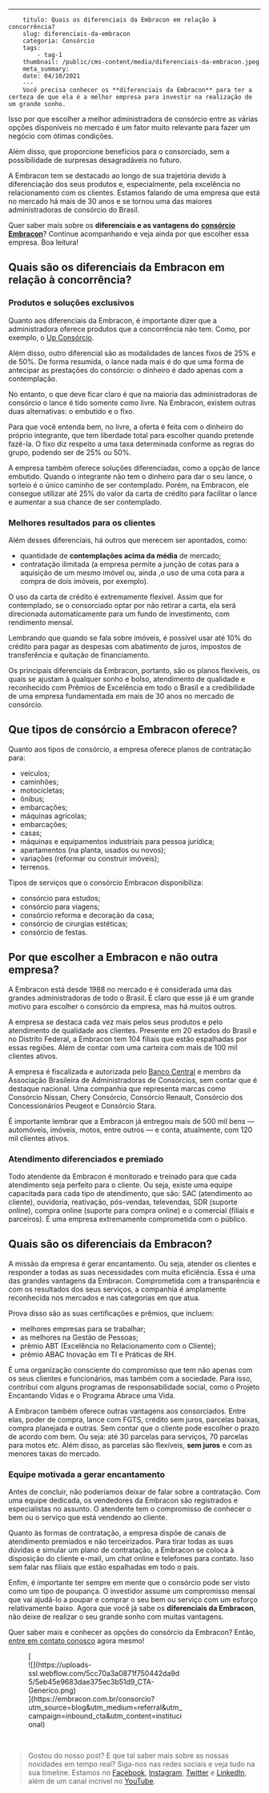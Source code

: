 ---
        titulo: Quais os diferenciais da Embracon em relação à concorrência?
        slug: diferenciais-da-embracon
        categoria: Consórcio
        tags:
            - tag-1
        thumbnail: /public/cms-content/media/diferenciais-da-embracon.jpeg
        meta_summary: 
        date: 04/10/2021
        ---
        Você precisa conhecer os **diferenciais da Embracon** para ter a certeza de que ela é a melhor empresa para investir na realização de um grande sonho.

Isso por que escolher a melhor administradora de consórcio entre as várias opções disponíveis no mercado é um fator muito relevante para fazer um negócio com ótimas condições.

Além disso, que proporcione benefícios para o consorciado, sem a possibilidade de surpresas desagradáveis no futuro.

A Embracon tem se destacado ao longo de sua trajetória devido à diferenciação dos seus produtos e, especialmente, pela excelência no relacionamento com os clientes. Estamos falando de uma empresa que está no mercado há mais de 30 anos e se tornou uma das maiores administradoras de consórcio do Brasil.

Quer saber mais sobre os **diferenciais e as vantagens do** [**consórcio Embracon**](https://www.embracon.com.br/)? Continue acompanhando e veja ainda por que escolher essa empresa. Boa leitura!

Quais são os diferenciais da Embracon em relação à concorrência?
----------------------------------------------------------------

### Produtos e soluções exclusivos

Quanto aos diferenciais da Embracon, é importante dizer que a administradora oferece produtos que a concorrência não tem. Como, por exemplo, o [Up Consórcio](https://www.upconsorcios.com.br/blog/up-consorcio).

Além disso, outro diferencial são as modalidades de lances fixos de 25% e de 50%. De forma resumida, o lance nada mais é do que uma forma de antecipar as prestações do consórcio: o dinheiro é dado apenas com a contemplação.

No entanto, o que deve ficar claro é que na maioria das administradoras de consórcio o lance é tido somente como livre. Na Embracon, existem outras duas alternativas: o embutido e o fixo.

Para que você entenda bem, no livre, a oferta é feita com o dinheiro do próprio integrante, que tem liberdade total para escolher quando pretende fazê-la. O fixo diz respeito a uma taxa determinada conforme as regras do grupo, podendo ser de 25% ou 50%.

A empresa também oferece soluções diferenciadas, como a opção de lance embutido. Quando o integrante não tem o dinheiro para dar o seu lance, o sorteio é o único caminho de ser contemplado. Porém, na Embracon, ele consegue utilizar até 25% do valor da carta de crédito para facilitar o lance e aumentar a sua chance de ser contemplado.

### Melhores resultados para os clientes

Além desses diferenciais, há outros que merecem ser apontados, como:

- quantidade de **contemplações acima da média** de mercado;
- contratação ilimitada (a empresa permite a junção de cotas para a aquisição de um mesmo imóvel ou, ainda ,o uso de uma cota para a compra de dois imóveis, por exemplo).

O uso da carta de crédito é extremamente flexível. Assim que for contemplado, se o consorciado optar por não retirar a carta, ela será direcionada automaticamente para um fundo de investimento, com rendimento mensal.

Lembrando que quando se fala sobre imóveis, é possível usar até 10% do crédito para pagar as despesas com abatimento de juros, impostos de transferência e quitação de financiamento.

Os principais diferenciais da Embracon, portanto, são os planos flexíveis, os quais se ajustam à qualquer sonho e bolso, atendimento de qualidade e reconhecido com Prêmios de Excelência em todo o Brasil e a credibilidade de uma empresa fundamentada em mais de 30 anos no mercado de consórcio.

Que tipos de consórcio a Embracon oferece?
------------------------------------------

Quanto aos tipos de consórcio, a empresa oferece planos de contratação para:

- veículos;
- caminhões;
- motocicletas;
- ônibus;
- embarcações;
- máquinas agrícolas;
- embarcações;
- casas;
- máquinas e equipamentos industriais para pessoa jurídica;
- apartamentos (na planta, usados ou novos);
- variações (reformar ou construir imóveis);
- terrenos.

Tipos de serviços que o consórcio Embracon disponibiliza:

- consórcio para estudos;
- consórcio para viagens;
- consórcio reforma e decoração da casa;
- consórcio de cirurgias estéticas;
- consórcio de festas.

Por que escolher a Embracon e não outra empresa?
------------------------------------------------

A Embracon está desde 1988 no mercado e é considerada uma das grandes administradoras de todo o Brasil. É claro que esse já é um grande motivo para escolher o consórcio da empresa, mas há muitos outros.

A empresa se destaca cada vez mais pelos seus produtos e pelo atendimento de qualidade aos clientes. Presente em 20 estados do Brasil e no Distrito Federal, a Embracon tem 104 filiais que estão espalhadas por essas regiões. Além de contar com uma carteira com mais de 100 mil clientes ativos.

A empresa é fiscalizada e autorizada pelo [Banco Central](https://www.bcb.gov.br/) e membro da Associação Brasileira de Administradoras de Consórcios, sem contar que é destaque nacional. Uma companhia que representa marcas como Consórcio Nissan, Chery Consórcio, Consórcio Renault, Consórcio dos Concessionários Peugeot e Consórcio Stara.

É importante lembrar que a Embracon já entregou mais de 500 mil bens — automóveis, imóveis, motos, entre outros — e conta, atualmente, com 120 mil clientes ativos.

### Atendimento diferenciados e premiado

Todo atendente da Embracon é monitorado e treinado para que cada atendimento seja perfeito para o cliente. Ou seja, existe uma equipe capacitada para cada tipo de atendimento, que são: SAC (atendimento ao cliente), ouvidoria, reativação, pós-vendas, televendas, SDR (suporte online), compra online (suporte para compra online) e o comercial (filiais e parceiros). É uma empresa extremamente comprometida com o público.

Quais são os diferenciais da Embracon?
--------------------------------------

A missão da empresa é gerar encantamento. Ou seja, atender os clientes e responder a todas as suas necessidades com muita eficiência. Essa é uma das grandes vantagens da Embracon. Comprometida com a transparência e com os resultados dos seus serviços, a companhia é amplamente reconhecida nos mercados e nas categorias em que atua.

Prova disso são as suas certificações e prêmios, que incluem:

- melhores empresas para se trabalhar;
- as melhores na Gestão de Pessoas;
- prêmio ABT (Excelência no Relacionamento com o Cliente);
- prêmio ABAC Inovação em TI e Práticas de RH.

É uma organização consciente do compromisso que tem não apenas com os seus clientes e funcionários, mas também com a sociedade. Para isso, contribui com alguns programas de responsabilidade social, como o Projeto Encantando Vidas e o Programa Abrace uma Vida.

A Embracon também oferece outras vantagens aos consorciados. Entre elas, poder de compra, lance com FGTS, crédito sem juros, parcelas baixas, compra planejada e outras. Sem contar que o cliente pode escolher o prazo de acordo com bem. Ou seja: até 30 parcelas para serviços, 70 parcelas para motos etc. Além disso, as parcelas são flexíveis, **sem juros** e com as menores taxas do mercado.

### Equipe motivada a gerar encantamento

Antes de concluir, não poderíamos deixar de falar sobre a contratação. Com uma equipe dedicada, os vendedores da Embracon são registrados e especialistas no assunto. O atendente tem o compromisso de conhecer o bem ou o serviço que está vendendo ao cliente.

Quanto às formas de contratação, a empresa dispõe de canais de atendimento premiados e não terceirizados. Para tirar todas as suas dúvidas e simular um plano de contratação, a Embracon se coloca à disposição do cliente e-mail, um chat online e telefones para contato. Isso sem falar nas filiais que estão espalhadas em todo o país.

Enfim, é importante ter sempre em mente que o consórcio pode ser visto como um tipo de poupança. O investidor assume um compromisso mensal que vai ajudá-lo a poupar e comprar o seu bem ou serviço com um esforço relativamente baixo. Agora que você já sabe os **diferenciais da Embracon**, não deixe de realizar o seu grande sonho com muitas vantagens.

Quer saber mais e conhecer as opções do consórcio da Embracon? Então, [entre em contato conosco](https://www.embracon.com.br/) agora mesmo!

<figure class="w-richtext-figure-type-image w-richtext-align-center" style="max-width:310px">[<div>![](https://uploads-ssl.webflow.com/5cc70a3a0871f750442da9d5/5eb45e9683dae375ec3b51d9_CTA-Generico.png)</div>](https://embracon.com.br/consorcio?utm_source=blog&utm_medium=referral&utm_campaign=inbound_cta&utm_content=institucional)</figure>‍

> Gostou do nosso post? E que tal saber mais sobre as nossas novidades em tempo real? Siga-nos nas redes sociais e veja tudo na sua timeline. Estamos no [Facebook](https://www.facebook.com/embracon/), [Instagram](https://www.instagram.com/embraconoficial/), [Twitter](https://twitter.com/embracon) e [LinkedIn](https://www.linkedin.com/company/1018875/), além de um canal incrível no [YouTube](https://www.youtube.com/channel/UCL-Y0mv9zc73Iek48NLUBzQ).

‍
        